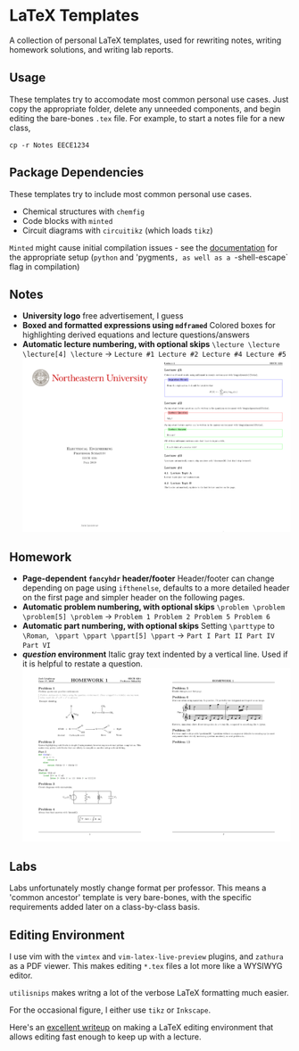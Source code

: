 # LaTeX Templates 
A collection of personal LaTeX templates, used for rewriting notes, writing homework solutions, and writing lab reports.

## Usage
These templates try to accomodate most common personal use cases. Just copy the appropriate folder, delete any unneeded components, and begin editing the bare-bones `.tex` file. For example, to start a notes file for a new class,
```
cp -r Notes EECE1234
```

## Package Dependencies
These templates try to include most common personal use cases. 

* Chemical structures with `chemfig`
* Code blocks with `minted`
* Circuit diagrams with `circuitikz` (which loads `tikz`)

`Minted` might cause initial compilation issues - see the [documentation](https://github.com/gpoore/minted) for the appropriate setup (`python` and 'pygments`, as well as a `-shell-escape` flag in compilation)

## Notes
* **University logo** 
free advertisement, I guess
* **Boxed and formatted expressions using `mdframed`**
Colored boxes for highlighting derived equations and lecture questions/answers
* **Automatic lecture numbering, with optional skips**
`\lecture \lecture \lecture[4] \lecture` → `Lecture #1 Lecture #2 Lecture #4 Lecture #5`
![Notes](/Examples/Notes.png)
## Homework
* **Page-dependent `fancyhdr` header/footer**
Header/footer can change depending on page using `ifthenelse`, defaults to a more detailed header on the first page and simpler header on the following pages.
* **Automatic problem numbering, with optional skips**
`\problem \problem \problem[5] \problem` → `Problem 1 Problem 2 Problem 5 Problem 6`
* **Automatic part numbering, with optional skips**
Setting `\parttype` to `\Roman`,
` \ppart \ppart \ppart[5] \ppart` → `Part I Part II Part IV Part VI`
* ***question* environment**
Italic gray text indented by a vertical line. Used if it is helpful to restate a question.
![Homework](/Examples/Homework.png)
## Labs
Labs unfortunately mostly change format per professor. This means a 'common ancestor' template is very bare-bones, with the specific requirements added later on a class-by-class basis.

## Editing Environment
I use vim with the `vimtex` and `vim-latex-live-preview` plugins, and `zathura` as a PDF viewer. This makes editing `*.tex` files a lot more like a WYSIWYG editor.

`utilisnips` makes writng a lot of the verbose LaTeX formatting much easier.

For the occasional figure, I either use `tikz` or `Inkscape`.

Here's an [excellent writeup](https://castel.dev/post/lecture-notes-1/) on making a LaTeX editing environment that allows editing fast enough to keep up with a lecture.

